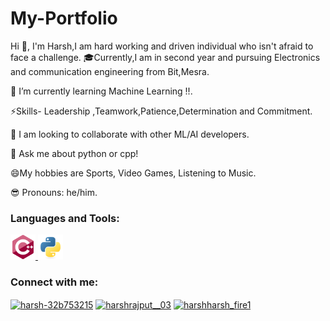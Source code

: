 # My-Portfolio
Hi 👋, I'm Harsh,I am hard working and driven individual who isn't afraid to face a challenge.
🎓Currently,I am in second year and pursuing Electronics and communication engineering from Bit,Mesra.



🌱 I’m currently learning Machine Learning !!.

⚡Skills-
Leadership ,Teamwork,Patience,Determination and Commitment.

👬 I am looking to collaborate with other ML/AI developers.

💬 Ask me about python or cpp!

😄My hobbies are Sports, Video Games, Listening to Music.

😎 Pronouns: he/him.
<h3 align="left">Languages and Tools:</h3>
<p align="left"> <a href="https://www.w3schools.com/cpp/" target="_blank"> <img src="https://raw.githubusercontent.com/devicons/devicon/master/icons/cplusplus/cplusplus-original.svg" alt="cplusplus" width="40" height="40"/> </a> <a href="https://www.python.org" target="_blank"> <img src="https://raw.githubusercontent.com/devicons/devicon/master/icons/python/python-original.svg" alt="python" width="40" height="40"/> </a> </p>
<h3 align="left">Connect with me:</h3>
<p align="left">
<a href="https://linkedin.com/in/harsh-32b753215" target="blank"><img align="center" src="https://raw.githubusercontent.com/rahuldkjain/github-profile-readme-generator/master/src/images/icons/Social/linked-in-alt.svg" alt="harsh-32b753215" height="30" width="40" /></a>
<a href="https://instagram.com/harshrajput__03" target="blank"><img align="center" src="https://raw.githubusercontent.com/rahuldkjain/github-profile-readme-generator/master/src/images/icons/Social/instagram.svg" alt="harshrajput__03" height="30" width="40" /></a>
<a href="https://www.hackerrank.com/harshharsh_fire1" target="blank"><img align="center" src="https://raw.githubusercontent.com/rahuldkjain/github-profile-readme-generator/master/src/images/icons/Social/hackerrank.svg" alt="harshharsh_fire1" height="30" width="40" /></a>
</p>
